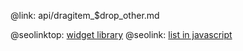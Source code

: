 @link: api/dragitem_$drop_other.md

@seolinktop: [widget library](https://webix.com)
@seolink: [list in javascript](https://webix.com/widget/list/)